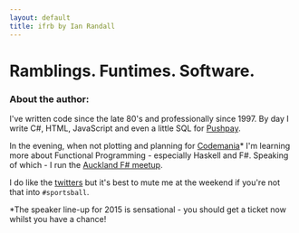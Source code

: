 ```yaml
---
layout: default
title: ifrb by Ian Randall
---
```


# Ramblings. Funtimes. Software.

### About the author:
I've written code since the late 80's and professionally since 1997. By day I write C#, HTML, JavaScript and even a little SQL for [Pushpay](http://pushpay.com).

In the evening, when not plotting and planning for [Codemania](http://codemania.co.nz)<superscript>*</superscript> I'm learning more about Functional Programming - especially Haskell and F#. Speaking of which - I run the [Auckland F# meetup](http://www.meetup.com/Auckland-F-Programming-Meetup/).

I do like the [twitters](http://twitter.com/kiwipom) but it's best to mute me at the weekend if you're not that into `#sportsball`.


<p><superscript>*</superscript>The speaker line-up for 2015 is sensational - you should get a ticket now whilst you have a chance!</p>